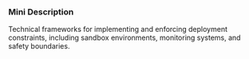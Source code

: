 ### Mini Description

Technical frameworks for implementing and enforcing deployment constraints, including sandbox environments, monitoring systems, and safety boundaries.
